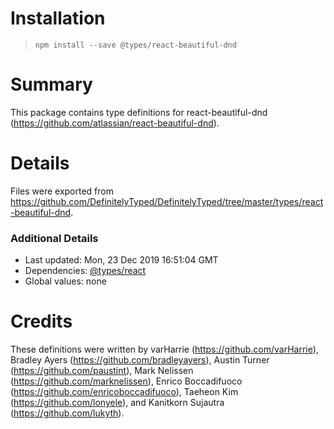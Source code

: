 # Installation
> `npm install --save @types/react-beautiful-dnd`

# Summary
This package contains type definitions for react-beautiful-dnd (https://github.com/atlassian/react-beautiful-dnd).

# Details
Files were exported from https://github.com/DefinitelyTyped/DefinitelyTyped/tree/master/types/react-beautiful-dnd.

### Additional Details
 * Last updated: Mon, 23 Dec 2019 16:51:04 GMT
 * Dependencies: [@types/react](https://npmjs.com/package/@types/react)
 * Global values: none

# Credits
These definitions were written by varHarrie (https://github.com/varHarrie), Bradley Ayers (https://github.com/bradleyayers), Austin Turner (https://github.com/paustint), Mark Nelissen (https://github.com/marknelissen), Enrico Boccadifuoco (https://github.com/enricoboccadifuoco), Taeheon Kim (https://github.com/lonyele), and Kanitkorn Sujautra (https://github.com/lukyth).
